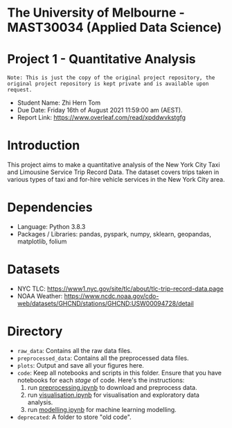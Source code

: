 # The University of Melbourne - MAST30034 (Applied Data Science)
# Project 1 - Quantitative Analysis
`Note: This is just the copy of the original project repository, the original project repository is kept private and is available upon request.`

- Student Name: Zhi Hern Tom
- Due Date: Friday 16th of August 2021 11:59:00 am (AEST).
- Report Link: https://www.overleaf.com/read/xpddwvkstgfg

# Introduction
This project aims to make a quantitative analysis of the New York City Taxi and Limousine Service Trip Record Data. The dataset covers trips taken in various types of taxi and for-hire vehicle services in the New York City area.

# Dependencies
- Language: Python 3.8.3
- Packages / Libraries: pandas, pyspark, numpy, sklearn, geopandas, matplotlib, folium

# Datasets
- NYC TLC: https://www1.nyc.gov/site/tlc/about/tlc-trip-record-data.page
- NOAA Weather: https://www.ncdc.noaa.gov/cdo-web/datasets/GHCND/stations/GHCND:USW00094728/detail

# Directory
- `raw_data`: Contains all the raw data files. 
- `preprocessed_data`: Contains all the preprocessed data files. 
- `plots`: Output and save all your figures here.
- `code`: Keep all notebooks and scripts in this folder. Ensure that you have notebooks for each _stage_ of code. Here's the instructions:
    1. run [preprocessing.ipynb](code/preprocessing.ipynb) to download and preprocess data.
    2. run [visualisation.ipynb](code/visualisation.ipynb) for visualisation and exploratory data analysis.
    3. run [modelling.ipynb](code/modelling) for machine learning modelling.
- `deprecated`: A folder to store "old code".
